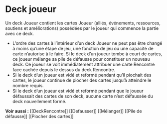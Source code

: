# Deck joueur
Un deck Joueur contient les cartes Joueur (alliés, événements, ressources, soutiens et améliorations) possédées par le joueur qui commence la partie avec ce deck.
- L’ordre des cartes à l’intérieur d’un deck Joueur ne peut pas être changé à moins qu’une étape de jeu, une fonction de jeu ou une capacité de carte n’autorise à le faire. Si le deck d’un joueur tombe à court de cartes, ce joueur mélange sa pile de défausse pour constituer un nouveau deck. Ce joueur se voit immédiatement attribuer une carte Rencontre face cachée depuis le dessus du deck Rencontre.
- Si le deck d’un joueur est vidé et reformé pendant qu’il piochait des cartes, le joueur continue de piocher des cartes jusqu’à atteindre le nombre requis.
- Si le deck d’un joueur est vidé et reformé pendant que le joueur défaussait des cartes de son deck, aucune carte n’est défaussée du deck nouvellement formé.

**Voir aussi :**
[[DeckRencontre]]
[[Defausser]]
[[Mélanger]]
[[Pile de défausse]]
[[Piocher des cartes]]